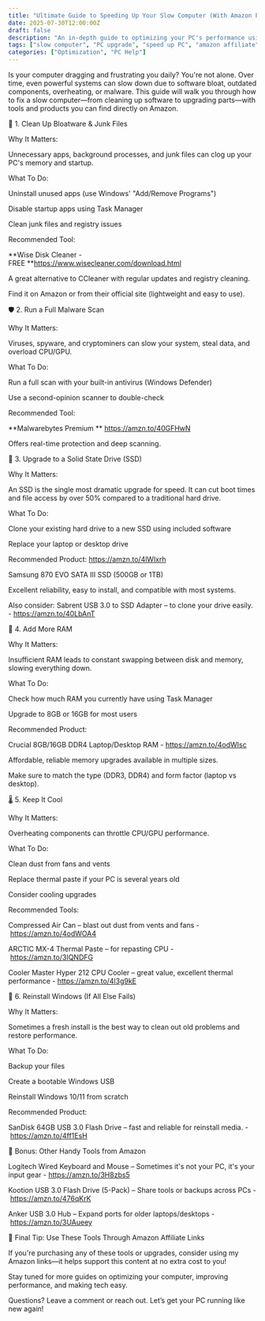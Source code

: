 ```yaml
---
title: "Ultimate Guide to Speeding Up Your Slow Computer (With Amazon Picks)"
date: 2025-07-30T12:00:00Z
draft: false
description: "An in-depth guide to optimizing your PC's performance using easy software fixes and Amazon-recommended upgrades."
tags: ["slow computer", "PC upgrade", "speed up PC", "amazon affiliate"]
categories: ["Optimization", "PC Help"]
---
```




Is your computer dragging and frustrating you daily? You're not alone. Over time, even powerful systems can slow down due to software bloat, outdated components, overheating, or malware. This guide will walk you through how to fix a slow computer—from cleaning up software to upgrading parts—with tools and products you can find directly on Amazon.

🧹 1. Clean Up Bloatware & Junk Files

Why It Matters:

Unnecessary apps, background processes, and junk files can clog up your PC's memory and startup.

What To Do:

Uninstall unused apps (use Windows' "Add/Remove Programs")

Disable startup apps using Task Manager

Clean junk files and registry issues

Recommended Tool:

**Wise Disk Cleaner -  FREE **https://www.wisecleaner.com/download.html

A great alternative to CCleaner with regular updates and registry cleaning.

Find it on Amazon or from their official site (lightweight and easy to use).

🛡️ 2. Run a Full Malware Scan

Why It Matters:

Viruses, spyware, and cryptominers can slow your system, steal data, and overload CPU/GPU.

What To Do:

Run a full scan with your built-in antivirus (Windows Defender)

Use a second-opinion scanner to double-check

Recommended Tool:

**Malwarebytes Premium ** https://amzn.to/40GFHwN

Offers real-time protection and deep scanning.



🚀 3. Upgrade to a Solid State Drive (SSD)

Why It Matters:

An SSD is the single most dramatic upgrade for speed. It can cut boot times and file access by over 50% compared to a traditional hard drive.

What To Do:

Clone your existing hard drive to a new SSD using included software

Replace your laptop or desktop drive

Recommended Product: https://amzn.to/4lWlxrh

Samsung 870 EVO SATA III SSD (500GB or 1TB)

Excellent reliability, easy to install, and compatible with most systems.

Also consider:
Sabrent USB 3.0 to SSD Adapter – to clone your drive easily. - https://amzn.to/40LbAnT

🧠 4. Add More RAM

Why It Matters:

Insufficient RAM leads to constant swapping between disk and memory, slowing everything down.

What To Do:

Check how much RAM you currently have using Task Manager

Upgrade to 8GB or 16GB for most users

Recommended Product:

Crucial 8GB/16GB DDR4 Laptop/Desktop RAM - https://amzn.to/4odWIsc

Affordable, reliable memory upgrades available in multiple sizes.

Make sure to match the type (DDR3, DDR4) and form factor (laptop vs desktop).

🌡️ 5. Keep It Cool

Why It Matters:

Overheating components can throttle CPU/GPU performance.

What To Do:

Clean dust from fans and vents

Replace thermal paste if your PC is several years old

Consider cooling upgrades

Recommended Tools:

Compressed Air Can – blast out dust from vents and fans - https://amzn.to/4odWOA4

ARCTIC MX-4 Thermal Paste – for repasting CPU - https://amzn.to/3IQNDFG

Cooler Master Hyper 212 CPU Cooler – great value, excellent thermal performance - https://amzn.to/4l3g9kE

🔄 6. Reinstall Windows (If All Else Fails)

Why It Matters:

Sometimes a fresh install is the best way to clean out old problems and restore performance.

What To Do:

Backup your files

Create a bootable Windows USB

Reinstall Windows 10/11 from scratch

Recommended Product:

SanDisk 64GB USB 3.0 Flash Drive – fast and reliable for reinstall media. - https://amzn.to/4ff1EsH

🧰 Bonus: Other Handy Tools from Amazon

Logitech Wired Keyboard and Mouse – Sometimes it's not your PC, it's your input gear - https://amzn.to/3H8zbs5

Kootion USB 3.0 Flash Drive (5-Pack) – Share tools or backups across PCs - https://amzn.to/476qKrK

Anker USB 3.0 Hub – Expand ports for older laptops/desktops - https://amzn.to/3UAueey

💸 Final Tip: Use These Tools Through Amazon Affiliate Links

If you're purchasing any of these tools or upgrades, consider using my Amazon links—it helps support this content at no extra cost to you!

Stay tuned for more guides on optimizing your computer, improving performance, and making tech easy.

Questions? Leave a comment or reach out. Let’s get your PC running like new again!